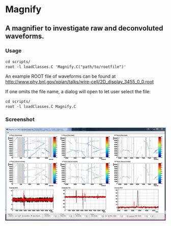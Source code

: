 # Magnify

## A magnifier to investigate raw and deconvoluted waveforms.

### Usage

```
cd scripts/
root -l loadClasses.C 'Magnify.C("path/to/rootfile")'
```

An example ROOT file of waveforms can be found at http://www.phy.bnl.gov/xqian/talks/wire-cell/2D_display_3455_0_0.root

If one omits the file name, a dialog will open to let user select the file:
```
cd scripts/
root -l loadClasses.C Magnify.C
```

### Screenshot

![screenshot](data/screenshot.png?raw=true "Screenshot")